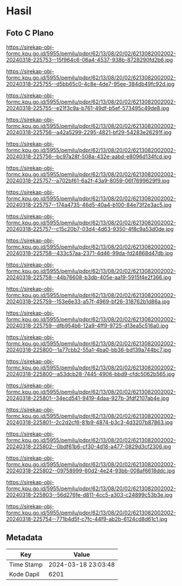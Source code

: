 # Hasil

## Foto C Plano

https://sirekap-obj-formc.kpu.go.id/5955/pemilu/pdpr/62/13/08/20/02/6213082002002-20240318-225753--15f964c6-06a4-4537-938b-8728290fd2b6.jpg

https://sirekap-obj-formc.kpu.go.id/5955/pemilu/pdpr/62/13/08/20/02/6213082002002-20240318-225755--d5bb65c0-4c8e-4de7-95ee-384db49fc92d.jpg

https://sirekap-obj-formc.kpu.go.id/5955/pemilu/pdpr/62/13/08/20/02/6213082002002-20240318-225755--e21f3c9a-b761-49df-b5ef-573495c49de8.jpg

https://sirekap-obj-formc.kpu.go.id/5955/pemilu/pdpr/62/13/08/20/02/6213082002002-20240318-225756--a42a5299-2295-4821-bf29-54283e26291f.jpg

https://sirekap-obj-formc.kpu.go.id/5955/pemilu/pdpr/62/13/08/20/02/6213082002002-20240318-225756--bc97a28f-508a-432e-aabd-e8096d134fcd.jpg

https://sirekap-obj-formc.kpu.go.id/5955/pemilu/pdpr/62/13/08/20/02/6213082002002-20240318-225757--a702bf61-6a2f-43a9-8059-06f7699629f9.jpg

https://sirekap-obj-formc.kpu.go.id/5955/pemilu/pdpr/62/13/08/20/02/6213082002002-20240318-225757--174a4735-46d5-40a4-b100-84e73f2e3ac5.jpg

https://sirekap-obj-formc.kpu.go.id/5955/pemilu/pdpr/62/13/08/20/02/6213082002002-20240318-225757--c15c20b7-03d4-4d63-9350-4f8c9a53d0de.jpg

https://sirekap-obj-formc.kpu.go.id/5955/pemilu/pdpr/62/13/08/20/02/6213082002002-20240318-225758--433c57aa-2371-4d46-99da-fd24868d47db.jpg

https://sirekap-obj-formc.kpu.go.id/5955/pemilu/pdpr/62/13/08/20/02/6213082002002-20240318-225758--44b76608-b3db-405e-aa19-5915f4e2f366.jpg

https://sirekap-obj-formc.kpu.go.id/5955/pemilu/pdpr/62/13/08/20/02/6213082002002-20240318-225759--153e6e33-a57f-4969-bf26-318762b1d86a.jpg

https://sirekap-obj-formc.kpu.go.id/5955/pemilu/pdpr/62/13/08/20/02/6213082002002-20240318-225759--dfb954b6-12a9-4ff9-9725-d13ea5c516a0.jpg

https://sirekap-obj-formc.kpu.go.id/5955/pemilu/pdpr/62/13/08/20/02/6213082002002-20240318-225800--1a77cbb2-55a1-4ba0-bb36-bd139a744bc7.jpg

https://sirekap-obj-formc.kpu.go.id/5955/pemilu/pdpr/62/13/08/20/02/6213082002002-20240318-225800--a53dcb28-7445-4906-bbd9-cfdc5062b565.jpg

https://sirekap-obj-formc.kpu.go.id/5955/pemilu/pdpr/62/13/08/20/02/6213082002002-20240318-225801--34ecd541-9419-4daa-927b-3fdf2107ab4e.jpg

https://sirekap-obj-formc.kpu.go.id/5955/pemilu/pdpr/62/13/08/20/02/6213082002002-20240318-225801--2c2d2cf6-81b9-4874-b3c3-4d3207b87863.jpg

https://sirekap-obj-formc.kpu.go.id/5955/pemilu/pdpr/62/13/08/20/02/6213082002002-20240318-225802--0bdf61b6-cf30-4d18-a477-0829d3cf2306.jpg

https://sirekap-obj-formc.kpu.go.id/5955/pemilu/pdpr/62/13/08/20/02/6213082002002-20240318-225802--09758999-60d2-4e24-93bb-008af6618ddc.jpg

https://sirekap-obj-formc.kpu.go.id/5955/pemilu/pdpr/62/13/08/20/02/6213082002002-20240318-225803--56d276fe-d811-4cc5-a303-c24899c53b3e.jpg

https://sirekap-obj-formc.kpu.go.id/5955/pemilu/pdpr/62/13/08/20/02/6213082002002-20240318-225754--771b4d5f-c7fc-44f9-ab2b-6124cd8d61c1.jpg


## Metadata

| Key        | Value               |
| ---------- | ------------------- |
| Time Stamp | 2024-03-18 23:03:48 |
| Kode Dapil | 6201                |



